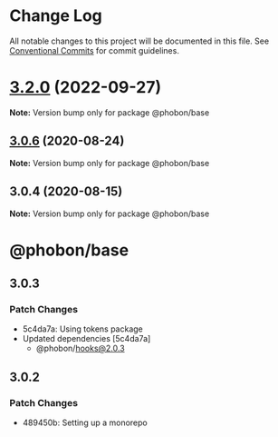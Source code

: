 # Change Log

All notable changes to this project will be documented in this file.
See [Conventional Commits](https://conventionalcommits.org) for commit guidelines.

# [3.2.0](https://github.com/phobon/base/compare/@phobon/base@3.0.6...@phobon/base@3.2.0) (2022-09-27)

**Note:** Version bump only for package @phobon/base






## [3.0.6](https://github.com/phobon/base/compare/@phobon/base@3.0.4...@phobon/base@3.0.6) (2020-08-24)

**Note:** Version bump only for package @phobon/base

## 3.0.4 (2020-08-15)

**Note:** Version bump only for package @phobon/base

# @phobon/base

## 3.0.3

### Patch Changes

- 5c4da7a: Using tokens package
- Updated dependencies [5c4da7a]
  - @phobon/hooks@2.0.3

## 3.0.2

### Patch Changes

- 489450b: Setting up a monorepo
